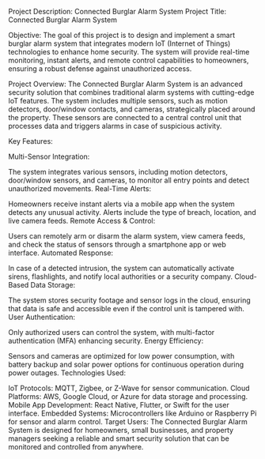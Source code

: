 Project Description: Connected Burglar Alarm System
Project Title: Connected Burglar Alarm System

Objective:
The goal of this project is to design and implement a smart burglar alarm system that integrates modern IoT (Internet of Things) technologies to enhance home security. The system will provide real-time monitoring, instant alerts, and remote control capabilities to homeowners, ensuring a robust defense against unauthorized access.

Project Overview:
The Connected Burglar Alarm System is an advanced security solution that combines traditional alarm systems with cutting-edge IoT features. The system includes multiple sensors, such as motion detectors, door/window contacts, and cameras, strategically placed around the property. These sensors are connected to a central control unit that processes data and triggers alarms in case of suspicious activity.

Key Features:

Multi-Sensor Integration:

The system integrates various sensors, including motion detectors, door/window sensors, and cameras, to monitor all entry points and detect unauthorized movements.
Real-Time Alerts:

Homeowners receive instant alerts via a mobile app when the system detects any unusual activity. Alerts include the type of breach, location, and live camera feeds.
Remote Access & Control:

Users can remotely arm or disarm the alarm system, view camera feeds, and check the status of sensors through a smartphone app or web interface.
Automated Response:

In case of a detected intrusion, the system can automatically activate sirens, flashlights, and notify local authorities or a security company.
Cloud-Based Data Storage:

The system stores security footage and sensor logs in the cloud, ensuring that data is safe and accessible even if the control unit is tampered with.
User Authentication:

Only authorized users can control the system, with multi-factor authentication (MFA) enhancing security.
Energy Efficiency:

Sensors and cameras are optimized for low power consumption, with battery backup and solar power options for continuous operation during power outages.
Technologies Used:

IoT Protocols: MQTT, Zigbee, or Z-Wave for sensor communication.
Cloud Platforms: AWS, Google Cloud, or Azure for data storage and processing.
Mobile App Development: React Native, Flutter, or Swift for the user interface.
Embedded Systems: Microcontrollers like Arduino or Raspberry Pi for sensor and alarm control.
Target Users:
The Connected Burglar Alarm System is designed for homeowners, small businesses, and property managers seeking a reliable and smart security solution that can be monitored and controlled from anywhere.
